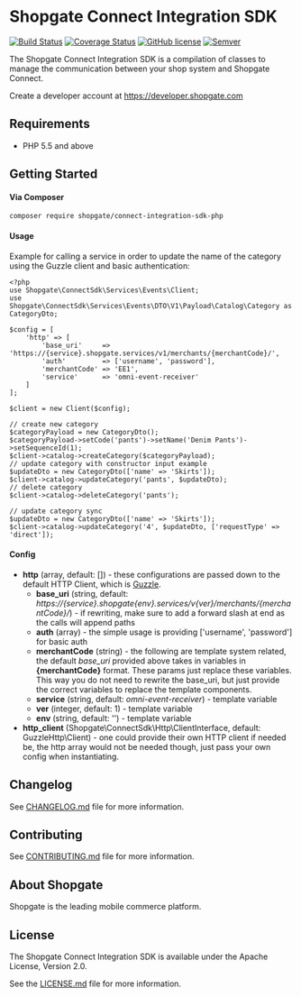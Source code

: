 # Shopgate Connect Integration SDK

[![Build Status](https://travis-ci.org/shopgate/connect-integration-sdk-php.svg?branch=master)](https://travis-ci.org/shopgate/connect-integration-sdk-php)
[![Coverage Status](https://coveralls.io/repos/github/shopgate/connect-integration-sdk-php/badge.svg?branch=master)](https://coveralls.io/github/shopgate/connect-integration-sdk-php?branch=master)
[![GitHub license](http://dmlc.github.io/img/apache2.svg)](LICENSE.md)
[![Semver](http://img.shields.io/SemVer/2.0.0.png?color=blue)](http://semver.org/spec/v2.0.0.html)

The Shopgate Connect Integration SDK is a compilation of classes to manage the communication between your shop system and Shopgate Connect.

Create a developer account at https://developer.shopgate.com

## Requirements
* PHP 5.5 and above

## Getting Started
#### Via Composer
```composer require shopgate/connect-integration-sdk-php```


#### Usage
Example for calling a service in order to update the name of the category using the Guzzle client and basic authentication:
```
<?php
use Shopgate\ConnectSdk\Services\Events\Client;
use Shopgate\ConnectSdk\Services\Events\DTO\V1\Payload\Catalog\Category as CategoryDto;

$config = [
    'http' => [
        'base_uri'     => 'https://{service}.shopgate.services/v1/merchants/{merchantCode}/',
        'auth'         => ['username', 'password'],
        'merchantCode' => 'EE1',
        'service'      => 'omni-event-receiver'
    ]
];

$client = new Client($config);

// create new category
$categoryPayload = new CategoryDto();
$categoryPayload->setCode('pants')->setName('Denim Pants')->setSequenceId(1);
$client->catalog->createCategory($categoryPayload);
// update category with constructor input example
$updateDto = new CategoryDto(['name' => 'Skirts']);
$client->catalog->updateCategory('pants', $updateDto);
// delete category
$client->catalog->deleteCategory('pants');

// update category sync
$updateDto = new CategoryDto(['name' => 'Skirts']);
$client->catalog->updateCategory('4', $updateDto, ['requestType' => 'direct']);
```

#### Config

* __http__ (array, default: []) - these configurations are passed down to the default HTTP Client, which is [Guzzle].
  * __base_uri__ (string, default: _https://{service}.shopgate{env}.services/v{ver}/merchants/{merchantCode}/_) - if rewriting, make sure to add a forward slash at end as the calls will append paths
  * __auth__ (array) - the simple usage is providing ['username', 'password'] for basic auth
  * __merchantCode__ (string) - the following are template system related, the default _base_uri_ provided above takes in variables in __{merchantCode}__ format. These params just replace these variables. This way you do not need to rewrite the base_uri, but just provide the correct variables to replace the template components.
  * __service__ (string, default: _omni-event-receiver_) - template variable
  * __ver__ (integer, default: 1) - template variable
  * __env__ (string, default: '') - template variable
* __http_client__ (Shopgate\ConnectSdk\Http\ClientInterface, default: GuzzleHttp\Client) - one could provide their own HTTP client if needed be, the http array would not be needed though, just pass your own config when instantiating.

## Changelog

See [CHANGELOG.md](CHANGELOG.md) file for more information.

## Contributing

See [CONTRIBUTING.md](docs/CONTRIBUTING.md) file for more information.

## About Shopgate

Shopgate is the leading mobile commerce platform.

## License

The Shopgate Connect Integration SDK is available under the Apache License, Version 2.0.

See the [LICENSE.md](LICENSE.md) file for more information.

[Guzzle]:http://docs.guzzlephp.org/en/stable/request-options.html
